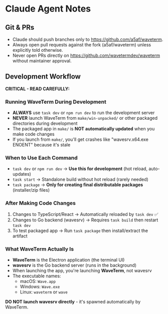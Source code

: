 # Claude Agent Notes

## Git & PRs
- Claude should push branches only to https://github.com/a5af/waveterm.
- Always open pull requests against the fork (a5af/waveterm) unless explicitly told otherwise.
- Never open PRs directly on https://github.com/wavetermdev/waveterm without maintainer approval.

## Development Workflow
**CRITICAL - READ CAREFULLY:**

### Running WaveTerm During Development
- **ALWAYS** use `task dev` or `npm run dev` to run the development server
- **NEVER** launch WaveTerm from `make/win-unpacked/` or other packaged directories during development
- The packaged app in `make/` is **NOT automatically updated** when you make code changes
- If you launch from `make/`, you'll get crashes like "wavesrv.x64.exe ENOENT" because it's stale

### When to Use Each Command
- `task dev` or `npm run dev` → **Use this for development** (hot reload, auto-updates)
- `task start` → Standalone build without hot reload (rarely needed)
- `task package` → **Only for creating final distributable packages** (installer/zip files)

### After Making Code Changes
1. Changes to TypeScript/React → Automatically reloaded by `task dev` ✅
2. Changes to Go backend (wavesrv) → Requires `task build` then restart `task dev`
3. To test packaged app → Run `task package` then install/extract the artifact

### What WaveTerm Actually Is
- **WaveTerm** is the Electron application (the terminal UI)
- **wavesrv** is the Go backend server (runs in the background)
- When launching the app, you're launching **WaveTerm**, not wavesrv
- The executable names:
  - macOS: `Wave.app`
  - Windows: `Wave.exe`
  - Linux: `waveterm` or `wave`

**DO NOT launch wavesrv directly** - it's spawned automatically by WaveTerm.
